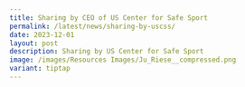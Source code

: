```yaml
---
title: Sharing by CEO of US Center for Safe Sport
permalink: /latest/news/sharing-by-uscss/
date: 2023-12-01
layout: post
description: Sharing by US Center for Safe Sport
image: /images/Resources Images/Ju_Riese__compressed.png
variant: tiptap
---
```

